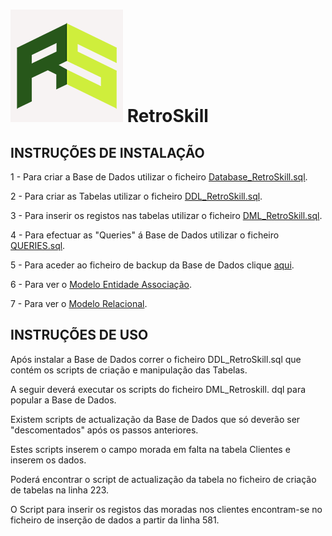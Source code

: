 # ![](Retro_Logo_GreenV2_BG.png) RetroSkill 

## INSTRUÇÕES DE INSTALAÇÃO

1 - Para criar a Base de Dados utilizar o ficheiro [Database_RetroSkill.sql](Database_RetroSkill.sql).

2 - Para criar as Tabelas utilizar o ficheiro [DDL_RetroSkill.sql](DDL_RetroSkill.sql).

3 - Para inserir os registos nas tabelas utilizar o ficheiro [DML_RetroSkill.sql](DML_RetroSkill.sql).

4 - Para efectuar as "Queries" á Base de Dados utilizar o ficheiro [QUERIES.sql](QUERIES.sql).

5 - Para aceder ao ficheiro de backup da Base de Dados clique [aqui](RetroSkill.bak).

6 - Para ver o [Modelo Entidade Associação](Modelo_Entidade_Associacao.png).

7 - Para ver o [Modelo Relacional](Modelo_Relacional.png).

## INSTRUÇÕES DE USO

Após instalar a Base de Dados correr o ficheiro DDL_RetroSkill.sql que contém os scripts de criação e manipulação das Tabelas.

A seguir deverá executar os scripts do ficheiro DML_Retroskill. dql para popular a Base de Dados.

Existem scripts de actualização da Base de Dados que só deverão ser "descomentados" após os passos anteriores.

Estes scripts inserem o campo morada em falta na tabela Clientes e inserem os dados.

Poderá encontrar o script de actualização da tabela no ficheiro de criação de tabelas na linha 223. 

O Script para inserir os registos das moradas nos clientes encontram-se no ficheiro de inserção de dados a partir da linha 581.
